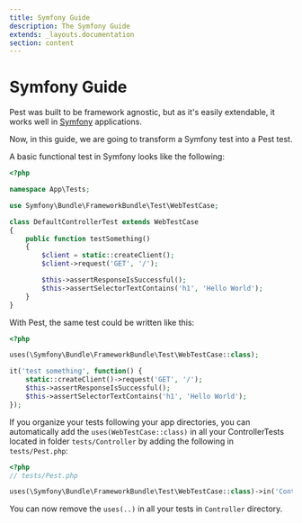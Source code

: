 ```yaml
---
title: Symfony Guide
description: The Symfony Guide
extends: _layouts.documentation
section: content
---
```


# Symfony Guide

Pest was built to be framework agnostic, but as it's easily extendable, it works well in [Symfony](https://symfony.com) applications.

Now, in this guide, we are going to transform a Symfony test into a Pest test.

A basic functional test in Symfony looks like the following:

```php
<?php

namespace App\Tests;

use Symfony\Bundle\FrameworkBundle\Test\WebTestCase;

class DefaultControllerTest extends WebTestCase
{
    public function testSomething()
    {
        $client = static::createClient();
        $client->request('GET', '/');

        $this->assertResponseIsSuccessful();
        $this->assertSelectorTextContains('h1', 'Hello World');
    }
}
```

With Pest, the same test could be written like this:

```php
<?php

uses(\Symfony\Bundle\FrameworkBundle\Test\WebTestCase::class);

it('test something', function() {
    static::createClient()->request('GET', '/');
    $this->assertResponseIsSuccessful();
    $this->assertSelectorTextContains('h1', 'Hello World');
});
```

If you organize your tests following your app directories, you can automatically add the `uses(WebTestCase::class)` in all
your ControllerTests located in folder `tests/Controller` by adding the following in `tests/Pest.php`:

```php
<?php
// tests/Pest.php

uses(\Symfony\Bundle\FrameworkBundle\Test\WebTestCase::class)->in('Controller');
```

You can now remove the `uses(..)` in all your tests in `Controller` directory.
